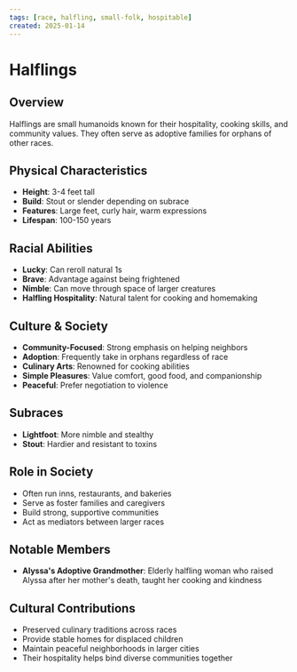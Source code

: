 ```yaml
---
tags: [race, halfling, small-folk, hospitable]
created: 2025-01-14
---
```


# Halflings

## Overview
Halflings are small humanoids known for their hospitality, cooking skills, and community values. They often serve as adoptive families for orphans of other races.

## Physical Characteristics
- **Height**: 3-4 feet tall
- **Build**: Stout or slender depending on subrace
- **Features**: Large feet, curly hair, warm expressions
- **Lifespan**: 100-150 years

## Racial Abilities
- **Lucky**: Can reroll natural 1s
- **Brave**: Advantage against being frightened
- **Nimble**: Can move through space of larger creatures
- **Halfling Hospitality**: Natural talent for cooking and homemaking

## Culture & Society
- **Community-Focused**: Strong emphasis on helping neighbors
- **Adoption**: Frequently take in orphans regardless of race
- **Culinary Arts**: Renowned for cooking abilities
- **Simple Pleasures**: Value comfort, good food, and companionship
- **Peaceful**: Prefer negotiation to violence

## Subraces
- **Lightfoot**: More nimble and stealthy
- **Stout**: Hardier and resistant to toxins

## Role in Society
- Often run inns, restaurants, and bakeries
- Serve as foster families and caregivers
- Build strong, supportive communities
- Act as mediators between larger races

## Notable Members
- **Alyssa's Adoptive Grandmother**: Elderly halfling woman who raised Alyssa after her mother's death, taught her cooking and kindness

## Cultural Contributions
- Preserved culinary traditions across races
- Provide stable homes for displaced children
- Maintain peaceful neighborhoods in larger cities
- Their hospitality helps bind diverse communities together